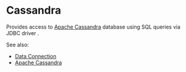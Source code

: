 <!-- TITLE: Cassandra -->
<!-- SUBTITLE: -->

# Cassandra

Provides access to [Apache Cassandra](http://cassandra.apache.org/) database
using SQL queries via JDBC driver . 

See also:

  * [Data Connection](../data-connection.md)
  * [Apache Cassandra](http://cassandra.apache.org/)
